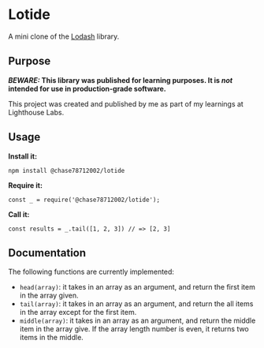 # Lotide

A mini clone of the [Lodash](https://lodash.com) library.

## Purpose

**_BEWARE:_ This library was published for learning purposes. It is _not_ intended for use in production-grade software.**

This project was created and published by me as part of my learnings at Lighthouse Labs. 

## Usage

**Install it:**

`npm install @chase78712002/lotide`

**Require it:**

`const _ = require('@chase78712002/lotide');`

**Call it:**

`const results = _.tail([1, 2, 3]) // => [2, 3]`

## Documentation

The following functions are currently implemented:

* `head(array)`: it takes in an array as an argument, and return the first item in the array given.
* `tail(array)`: it takes in an array as an argument, and return the all items in the array except for the first item.
* `middle(array)`: it takes in an array as an argument, and return the middle item in the array give. If the array length number is even, it returns two items in the middle.